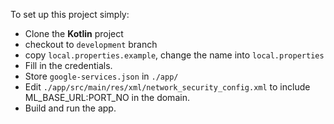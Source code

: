 To set up this project simply:

- Clone the **Kotlin** project
- checkout to `development` branch
- copy `local.properties.example`, change the name into `local.properties`
- Fill in the credentials.
- Store `google-services.json` in `./app/`
- Edit `./app/src/main/res/xml/network_security_config.xml` to include ML_BASE_URL:PORT_NO in the domain.
- Build and run the app.
